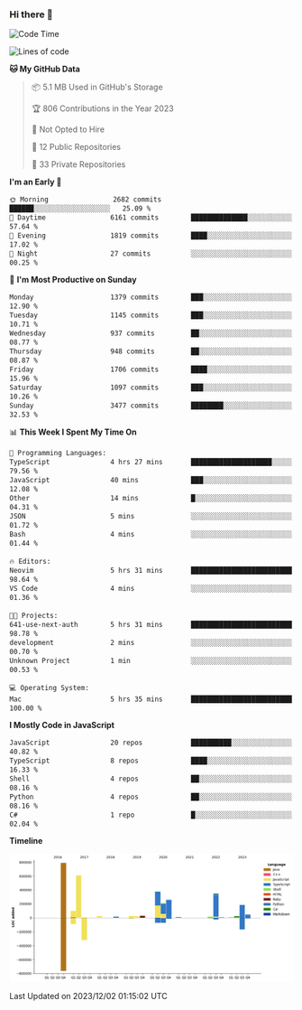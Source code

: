 ### Hi there 👋

<!--
**Clumsy-Coder/Clumsy-Coder** is a ✨ _special_ ✨ repository because its `README.md` (this file) appears on your GitHub profile.

Here are some ideas to get you started:

- 🔭 I’m currently working on ...
- 🌱 I’m currently learning ...
- 👯 I’m looking to collaborate on ...
- 🤔 I’m looking for help with ...
- 💬 Ask me about ...
- 📫 How to reach me: ...
- 😄 Pronouns: ...
- ⚡ Fun fact: ...
-->

<!-- anmol098/waka-readme-stats -->
<!--START_SECTION:waka-->
![Code Time](http://img.shields.io/badge/Code%20Time-477%20hrs%206%20mins-blue)

![Lines of code](https://img.shields.io/badge/From%20Hello%20World%20I%27ve%20Written-3.1%20million%20lines%20of%20code-blue)

**🐱 My GitHub Data** 

> 📦 5.1 MB Used in GitHub's Storage 
 > 
> 🏆 806 Contributions in the Year 2023
 > 
> 🚫 Not Opted to Hire
 > 
> 📜 12 Public Repositories 
 > 
> 🔑 33 Private Repositories 
 > 
**I'm an Early 🐤** 

```text
🌞 Morning                2682 commits        ██████░░░░░░░░░░░░░░░░░░░   25.09 % 
🌆 Daytime                6161 commits        ██████████████░░░░░░░░░░░   57.64 % 
🌃 Evening                1819 commits        ████░░░░░░░░░░░░░░░░░░░░░   17.02 % 
🌙 Night                  27 commits          ░░░░░░░░░░░░░░░░░░░░░░░░░   00.25 % 
```
📅 **I'm Most Productive on Sunday** 

```text
Monday                   1379 commits        ███░░░░░░░░░░░░░░░░░░░░░░   12.90 % 
Tuesday                  1145 commits        ███░░░░░░░░░░░░░░░░░░░░░░   10.71 % 
Wednesday                937 commits         ██░░░░░░░░░░░░░░░░░░░░░░░   08.77 % 
Thursday                 948 commits         ██░░░░░░░░░░░░░░░░░░░░░░░   08.87 % 
Friday                   1706 commits        ████░░░░░░░░░░░░░░░░░░░░░   15.96 % 
Saturday                 1097 commits        ███░░░░░░░░░░░░░░░░░░░░░░   10.26 % 
Sunday                   3477 commits        ████████░░░░░░░░░░░░░░░░░   32.53 % 
```


📊 **This Week I Spent My Time On** 

```text
💬 Programming Languages: 
TypeScript               4 hrs 27 mins       ████████████████████░░░░░   79.56 % 
JavaScript               40 mins             ███░░░░░░░░░░░░░░░░░░░░░░   12.08 % 
Other                    14 mins             █░░░░░░░░░░░░░░░░░░░░░░░░   04.31 % 
JSON                     5 mins              ░░░░░░░░░░░░░░░░░░░░░░░░░   01.72 % 
Bash                     4 mins              ░░░░░░░░░░░░░░░░░░░░░░░░░   01.44 % 

🔥 Editors: 
Neovim                   5 hrs 31 mins       █████████████████████████   98.64 % 
VS Code                  4 mins              ░░░░░░░░░░░░░░░░░░░░░░░░░   01.36 % 

🐱‍💻 Projects: 
641-use-next-auth        5 hrs 31 mins       █████████████████████████   98.78 % 
development              2 mins              ░░░░░░░░░░░░░░░░░░░░░░░░░   00.70 % 
Unknown Project          1 min               ░░░░░░░░░░░░░░░░░░░░░░░░░   00.53 % 

💻 Operating System: 
Mac                      5 hrs 35 mins       █████████████████████████   100.00 % 
```

**I Mostly Code in JavaScript** 

```text
JavaScript               20 repos            ██████████░░░░░░░░░░░░░░░   40.82 % 
TypeScript               8 repos             ████░░░░░░░░░░░░░░░░░░░░░   16.33 % 
Shell                    4 repos             ██░░░░░░░░░░░░░░░░░░░░░░░   08.16 % 
Python                   4 repos             ██░░░░░░░░░░░░░░░░░░░░░░░   08.16 % 
C#                       1 repo              █░░░░░░░░░░░░░░░░░░░░░░░░   02.04 % 
```



**Timeline**

![Lines of Code chart](https://raw.githubusercontent.com/Clumsy-Coder/Clumsy-Coder/main/assets/bar_graph.png)


 Last Updated on 2023/12/02 01:15:02 UTC
<!--END_SECTION:waka-->
